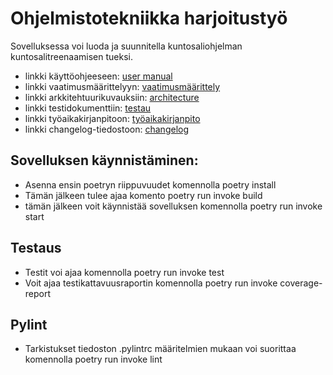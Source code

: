 # Ohjelmistotekniikka harjoitustyö
Sovelluksessa voi luoda ja suunnitella kuntosaliohjelman kuntosalitreenaamisen tueksi.

- linkki käyttöohjeeseen: [user manual](https://github.com/anjovir/ot-harjoitustyo/blob/main/dokumentaatio/kayttoohje.md)
- linkki vaatimusmäärittelyyn: [vaatimusmäärittely](https://github.com/anjovir/ot-harjoitustyo/blob/main/dokumentaatio/vaatimusmaarittely.md)
- linkki arkkitehtuurikuvauksiin: [architecture](dokumentaatio/arkkitehtuuri.md)
- linkki testidokumenttiin: [testau](dokumentaatio/testaus.md)
- linkki työaikakirjanpitoon: [työaikakirjanpito](dokumentaatio/tuntikirjanpito.md)
- linkki changelog-tiedostoon: [changelog](dokumentaatio/changelog.md)


## Sovelluksen käynnistäminen:
- Asenna ensin poetryn riippuvuudet komennolla poetry install
- Tämän jälkeen tulee ajaa komento poetry run invoke build
- tämän jälkeen voit käynnistää sovelluksen komennolla poetry run invoke start

## Testaus
- Testit voi ajaa komennolla poetry run invoke test
- Voit ajaa testikattavuusraportin komennolla poetry run invoke coverage-report

## Pylint
- Tarkistukset tiedoston .pylintrc määritelmien mukaan voi suorittaa komennolla poetry run invoke lint